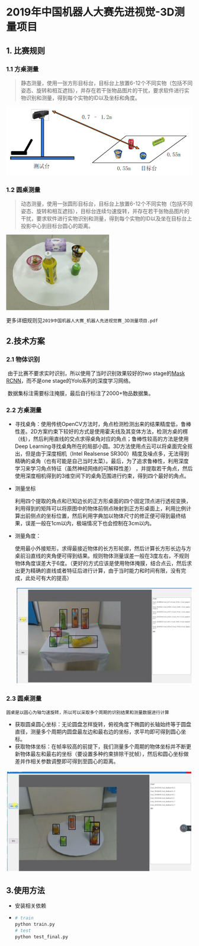 # 2019年中国机器人大赛先进视觉-3D测量项目

## 1. 比赛规则

### 1.1 方桌测量

> 静态测量，使用一张方形目标台，目标台上放置6-12个不同实物（包括不同姿态、旋转和相互遮挡），并存在若干张物品图片的干扰，要求软件进行实物识别和测量，得到每个实物的ID以及坐标和角度。

<img src="./images/image-20210310180520331.png" alt="image-20210310180520331" style="zoom:70%;" />

### 1.2 圆桌测量

> 动态测量，使用一张圆形目标台，目标台上放置6-12个不同实物（包括不同姿态、旋转和相互遮挡），目标台连续匀速旋转，并存在若干张物品图片的干扰，要求软件进行实物识别和测量，得到每个实物的ID以及坐在目标台上投影中心到目标台圆心的距离。

<img src="./images/image-20210310180437425.png" alt="image-20210310180437425" style="zoom:50%;" />

更多详细规则见`2019中国机器人大赛_机器人先进视觉赛_3D测量项目.pdf`

## 2.技术方案

### 2.1 物体识别

​		由于比赛不要求实时识别，所以使用了当时识别效果较好的two stage的[Mask RCNN](https://github.com/matterport/Mask_RCNN)，而不是one stage的Yolo系列的深度学习网络。

​		数据集标注需要标注掩膜，最后自行标注了2000+物品数据集。

### 2.2 方桌测量

+ 寻找桌角：使用传统OpenCV方法时，角点检测检测出来的结果精度低，鲁棒性差。2D方案约束下较好的方式是使用霍夫线及其变体方法，检测方桌的楞（线），然后利用直线的交点求得桌角对应的角点；鲁棒性较高的方法是使用Deep Learning寻找桌角所在的局部小圆。3D方法使用点云可以将桌面完全抠出，但是由于深度相机（Intel Realsense SR300）精度及噪点多，无法得到精确的桌角（也有可能是自己当时太菜）。最后，为了追求鲁棒性，利用深度学习来学习角点特征（虽然神经网络的可解释性差） ，并提取若干角点，然后使用深度相机得到的3维空间下的桌角范围进行约束，得到四个最好的角点。

+ 测量坐标

  利用四个提取的角点和已知边长的正方形桌面的四个固定顶点进行透视变换，利用得到的矩阵可以将原图中的物体前侧点映射到正方形桌面上，利用比例计算出前侧点的坐标位置，然后利用字典加以物体尺寸的修正便可得到最终结果，误差一般在1cm以内，极端情况下也会控制在3cm以内。

+ 测量角度：

  使用最小外接矩形，求得最接近物体的长方形轮廓，然后计算长方形长边与方桌前沿直线的夹角便可得到结果。规则物体测量误差一般在3度左右，不规则物体角度误差大于6度。（更好的方式应该是使用物体掩膜，结合点云，然后求出更为精确的直线或者特征后进行计算，由于当时能力和时间有限，没有完成，此处可有大的提高）

  <img src="./images/image-20210310185808122.png" alt="image-20210310185808122" style="zoom:50%;" />

### 2.3 圆桌测量

 `圆桌是以圆心为轴匀速旋转，所以可以采取多个周期的识别结果和测量数据进行计算`

+ 获取圆桌圆心坐标：无论圆盘怎样旋转，俯视角度下椭圆的长轴始终等于圆盘直径，测量多个周期内圆盘最左边和最右边的坐标，求平均即可得到圆心坐标。
+ 获取物体坐标：在帧率较高的前提下，我们测量多个周期的物体坐标并不断更新物体最左和最右的坐标（要设置多种约束排除干扰帧），然后和圆心坐标做差并作相关参数调整即可得到至圆心的距离。

<img src="./images/image-20210310185829156.png" alt="image-20210310185829156" style="zoom:50%;" />

## 3.使用方法

+ 安装相关依赖

+ ```python
  # train
  python train.py
  # test
  python test_final.py
  ```

  

